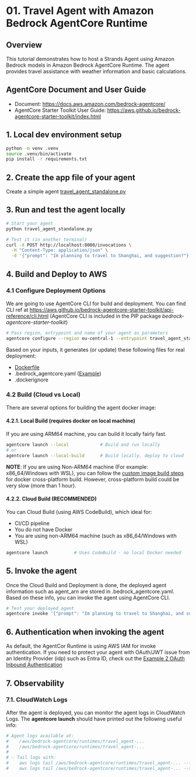 # 01. Travel Agent with Amazon Bedrock AgentCore Runtime

## Overview

This tutorial demonstrates how to host a Strands Agent using Amazon Bedrock models in Amazon Bedrock AgentCore Runtime. The agent provides travel assistance with weather information and basic calculations.

## AgentCore Document and User Guide
- Document: https://docs.aws.amazon.com/bedrock-agentcore/
- AgentCore Starter Toolkit User Guide: https://aws.github.io/bedrock-agentcore-starter-toolkit/index.html

## 1. Local dev environment setup
```bash
python -m venv .venv
source .venv/bin/activate
pip install -r requirements.txt
```

## 2. Create the app file of your agent
Create a simple agent [travel_agent_standalone.py](./travel-agent.py)

## 3. Run and test the agent locally
```bash
# Start your agent
python travel_agent_standalone.py
```

```bash
# Test it (in another terminal)
curl -X POST http://localhost:8080/invocations \
  -H "Content-Type: application/json" \
  -d '{"prompt": "Im planning to travel to Shanghai, and suggestion?"}'
```

## 4. Build and Deploy to AWS

### 4.1 Configure Deployment Options
We are going to use AgentCore CLI for build and deployment. You can find CLI ref at https://aws.github.io/bedrock-agentcore-starter-toolkit/api-reference/cli.html (AgentCore CLI is included in the PIP package *bedrock-agentcore-starter-toolkit*) 

```bash
# Pass region, entrypoint and name of your agent as parameters
agentcore configure --region eu-central-1 --entrypoint travel_agent_standalone.py --name travel_agent_standalone
```

Based on your inputs, it generates (or update) these following files for real deployment:
- [Dockerfile](./Dockerfile)
- .bedrock_agentcore.yaml ([Example](./.bedrock_agentcore.example.yaml))
- .dockerignore

### 4.2 Build (Cloud vs Local) 
There are several options for building the agent docker image:

#### 4.2.1. Local Build (requires docker on local machine)
If you are using ARM64 machine, you can build it locally fairly fast. 
```bash
agentcore launch --local            # Build and run locally
# or
agentcore launch --local-build      # Build locally, deploy to cloud                                    
```
**NOTE**: 
If you are using Non-ARM64 machine (For example: x86_64/Windows with WSL), you can follow the [custom image build steps](https://docs.aws.amazon.com/bedrock-agentcore/latest/devguide/getting-started-custom.html#build-and-deploy-arm64-image) for docker cross-platform build. However, cross-platform build could be very slow (more than 1 hour). 


#### 4.2.2. Cloud Build (RECOMMENDED)
You can Cloud Build (using AWS CodeBuild), which ideal for:
- CI/CD pipeline
- You do not have Docker 
- You are using non-ARM64 machine (such as x86_64/Windows with WSL) 

```bash
agentcore launch          # Uses CodeBuild - no local Docker needed
```

## 5. Invoke the agent 
Once the Cloud Build and Deployment is done, the deployed agent information such as agent_arn are stored in .bedrock_agentcore.yaml.
Based on these info, you can invoke the agent using AgentCore CLI. 
```bash
# Test your deployed agent
agentcore invoke '{"prompt": "Im planning to travel to Shanghai, and suggestion?"}'
```
## 6. Authentication when invoking the agent
As default, the AgentCor Runtime is using AWS IAM for invoke authentication. If you need to protect your agent with OAuth/JWT issue from an Identity Provider (idp) such as Entra ID, check out the [Example 2 OAuth Inbound Authentication](../02_agent_inbound_authn/)

## 7. Observability
### 7.1. CloudWatch Logs
After the agent is deployed, you can monitor the agent logs in CloudWatch Logs. 
The **agentcore launch** should have printed out the following useful info:
```bash
# Agent logs available at:                                                                                                                                                      
#    /aws/bedrock-agentcore/runtimes/travel_agent-...                                                                                                               
#    /aws/bedrock-agentcore/runtimes/travel_agent-...                                                                                                  
#                                                                                                                                                                                  
# 💡 Tail logs with:                                                                                                                                                               
#    aws logs tail /aws/bedrock-agentcore/runtimes/travel_agent-... --follow                                                                                        
#    aws logs tail /aws/bedrock-agentcore/runtimes/travel_agent-... --since 1h                                                                                      